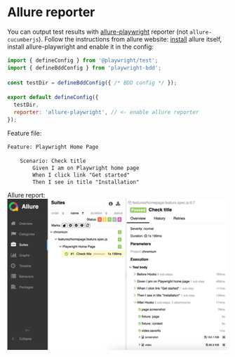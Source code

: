 # Allure reporter

You can output test results with [allure-playwright](https://www.npmjs.com/package/allure-playwright) reporter (not `allure-cucumberjs`). Follow the instructions from allure website: [install](https://allurereport.org/docs/install/) allure itself, install allure-playwright and enable it in the config:

```js
import { defineConfig } from '@playwright/test';
import { defineBddConfig } from 'playwright-bdd';

const testDir = defineBddConfig({ /* BDD config */ });

export default defineConfig({
  testDir,
  reporter: 'allure-playwright', // <- enable allure reporter
});
```

Feature file:
```gherkin
Feature: Playwright Home Page

    Scenario: Check title
        Given I am on Playwright home page
        When I click link "Get started"
        Then I see in title "Installation"
```

Allure report:
![Allure report](./_media/allure-report.png)
